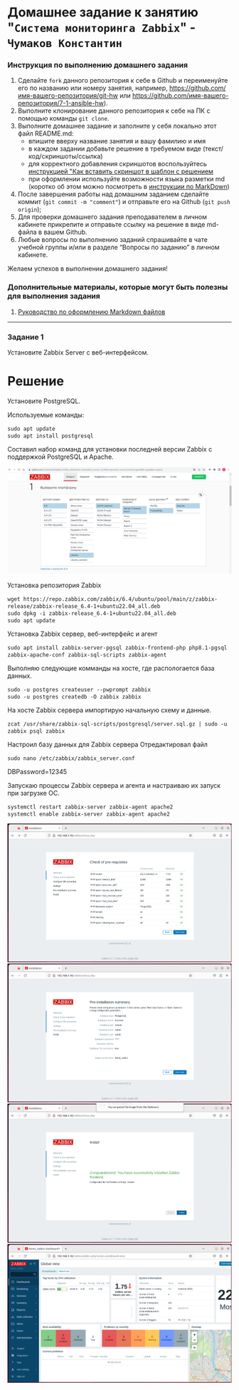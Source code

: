 # Домашнее задание к занятию "`Система мониторинга Zabbix`" - `Чумаков Константин`


### Инструкция по выполнению домашнего задания

   1. Сделайте `fork` данного репозитория к себе в Github и переименуйте его по названию или номеру занятия, например, https://github.com/имя-вашего-репозитория/git-hw или  https://github.com/имя-вашего-репозитория/7-1-ansible-hw).
   2. Выполните клонирование данного репозитория к себе на ПК с помощью команды `git clone`.
   3. Выполните домашнее задание и заполните у себя локально этот файл README.md:
      - впишите вверху название занятия и вашу фамилию и имя
      - в каждом задании добавьте решение в требуемом виде (текст/код/скриншоты/ссылка)
      - для корректного добавления скриншотов воспользуйтесь [инструкцией "Как вставить скриншот в шаблон с решением](https://github.com/netology-code/sys-pattern-homework/blob/main/screen-instruction.md)
      - при оформлении используйте возможности языка разметки md (коротко об этом можно посмотреть в [инструкции  по MarkDown](https://github.com/netology-code/sys-pattern-homework/blob/main/md-instruction.md))
   4. После завершения работы над домашним заданием сделайте коммит (`git commit -m "comment"`) и отправьте его на Github (`git push origin`);
   5. Для проверки домашнего задания преподавателем в личном кабинете прикрепите и отправьте ссылку на решение в виде md-файла в вашем Github.
   6. Любые вопросы по выполнению заданий спрашивайте в чате учебной группы и/или в разделе “Вопросы по заданию” в личном кабинете.
   
Желаем успехов в выполнении домашнего задания!
   
### Дополнительные материалы, которые могут быть полезны для выполнения задания

1. [Руководство по оформлению Markdown файлов](https://gist.github.com/Jekins/2bf2d0638163f1294637#Code)

---
### Задание 1

Установите Zabbix Server с веб-интерфейсом.

# Решение

Установите PostgreSQL. 

Используемые команды:
```
sudo apt update
sudo apt install postgresql
```
Cоставил набор команд для установки последней версии Zabbix с поддержкой PostgreSQL и Apache.

![1](https://github.com/BudyGun/8-03-Zabbix/blob/main/img/zz5.png)


Установка репозитория Zabbix

```
wget https://repo.zabbix.com/zabbix/6.4/ubuntu/pool/main/z/zabbix-release/zabbix-release_6.4-1+ubuntu22.04_all.deb
sudo dpkg -i zabbix-release_6.4-1+ubuntu22.04_all.deb
sudo apt update
```

Установка Zabbix сервер, веб-интерфейс и агент
```
sudo apt install zabbix-server-pgsql zabbix-frontend-php php8.1-pgsql zabbix-apache-conf zabbix-sql-scripts zabbix-agent
```

Выполняю следующие комманды на хосте, где распологается база данных.
```
sudo -u postgres createuser --pwprompt zabbix
sudo -u postgres createdb -O zabbix zabbix
```

На хосте Zabbix сервера импортирую начальную схему и данные. 

```
zcat /usr/share/zabbix-sql-scripts/postgresql/server.sql.gz | sudo -u zabbix psql zabbix
```

Настроил базу данных для Zabbix сервера
Отредактировал файл 
```
sudo nano /etc/zabbix/zabbix_server.conf
```
DBPassword=12345


Запускаю процессы Zabbix сервера и агента и настраиваю их запуск при загрузке ОС.

```
systemctl restart zabbix-server zabbix-agent apache2
systemctl enable zabbix-server zabbix-agent apache2
```

![1](https://github.com/BudyGun/8-03-Zabbix/blob/main/img/zz1.png)
![1](https://github.com/BudyGun/8-03-Zabbix/blob/main/img/zz2.png)
![1](https://github.com/BudyGun/8-03-Zabbix/blob/main/img/zz3.png)
![1](https://github.com/BudyGun/8-03-Zabbix/blob/main/img/zz4.png)
